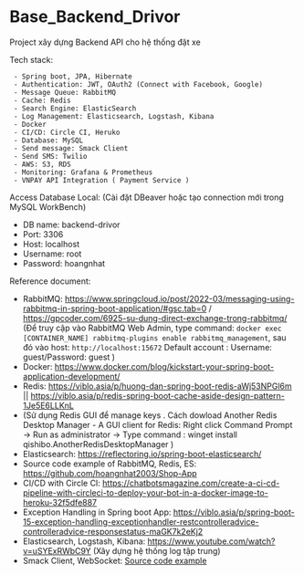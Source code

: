 # Base_Backend_Drivor

Project xây dựng Backend API cho hệ thống đặt xe 

Tech stack:

     - Spring boot, JPA, Hibernate
     - Authentication: JWT, OAuth2 (Connect with Facebook, Google)
     - Message Queue: RabbitMQ
     - Cache: Redis
     - Search Engine: ElasticSearch
     - Log Management: Elasticsearch, Logstash, Kibana
     - Docker
     - CI/CD: Circle CI, Heruko
     - Database: MySQL
     - Send message: Smack Client
     - Send SMS: Twilio
     - AWS: S3, RDS
     - Monitoring: Grafana & Prometheus 
     - VNPAY API Integration ( Payment Service )


Access Database Local: (Cài đặt DBeaver hoặc tạo connection mới trong MySQL WorkBench)
   - DB name: backend-drivor
   - Port: 3306
   - Host: localhost
   - Username: root
   - Password: hoangnhat

Reference document:
   
   - RabbitMQ: https://www.springcloud.io/post/2022-03/messaging-using-rabbitmq-in-spring-boot-application/#gsc.tab=0
               / https://gpcoder.com/6925-su-dung-direct-exchange-trong-rabbitmq/
     (Để truy cập vào RabbitMQ Web Admin, type command: `docker exec [CONTAINER_NAME] rabbitmq-plugins enable rabbitmq_management`, sau đó vào host: `http://localhost:15672`
       Default account : Username: guest/Password: guest
     )
   - Docker: https://www.docker.com/blog/kickstart-your-spring-boot-application-development/
   - Redis: https://viblo.asia/p/huong-dan-spring-boot-redis-aWj53NPGl6m || https://viblo.asia/p/redis-spring-boot-cache-aside-design-pattern-1Je5E6LLKnL
   - (Sử dụng Redis GUI để manage keys
       . Cách dowload Another Redis Desktop Manager - A GUI client for Redis:
       Right click Command Prompt -> Run as administrator -> Type command : winget install qishibo.AnotherRedisDesktopManager
     )
   - Elasticsearch: https://reflectoring.io/spring-boot-elasticsearch/
   - Source code example of RabbitMQ, Redis, ES: https://github.com/hoangnhat2003/Shop-App
   - CI/CD with Circle CI: https://chatbotsmagazine.com/create-a-ci-cd-pipeline-with-circleci-to-deploy-your-bot-in-a-docker-image-to-heroku-32f5dfe887
   - Exception Handling in Spring boot App: https://viblo.asia/p/spring-boot-15-exception-handling-exceptionhandler-restcontrolleradvice-controlleradvice-responsestatus-maGK7k2eKj2
   - Elasticsearch, Logstash, Kibana: https://www.youtube.com/watch?v=uSYExRWbC9Y  (Xây dựng hệ thống log tập trung)
   - Smack Client, WebSocket: [Source code example](https://github.com/smartinrub/spring-xmpp-websocket-reactjs)
